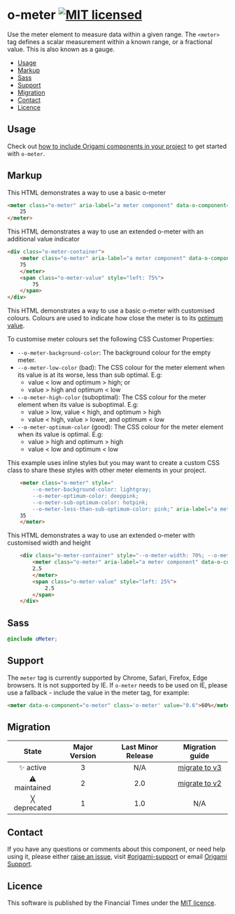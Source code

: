 # o-meter [![MIT licensed](https://img.shields.io/badge/license-MIT-blue.svg)](#licence)


Use the meter element to measure data within a given range. The `<meter>` tag defines a scalar measurement within a known range, or a fractional value. This is also known as a gauge.

- [Usage](#usage)
- [Markup](#markup)
- [Sass](#sass)
- [Support](#support)
- [Migration](#migration)
- [Contact](#contact)
- [Licence](#licence)

## Usage

Check out [how to include Origami components in your project](https://origami.ft.com/documentation/components/#including-origami-components-in-your-project) to get started with `o-meter`.

## Markup

This HTML demonstrates a way to use a basic o-meter

```html
<meter class="o-meter" aria-label="a meter component" data-o-component="o-meter" min="0" max="100" value="25">
	25
</meter>
```

This HTML demonstrates a way to use an extended o-meter with an additional value indicator
```html
<div class="o-meter-container">
	<meter class="o-meter" aria-label="a meter component" data-o-component="o-meter" min="0" max="100" value="75">
	75
	</meter>
	<span class="o-meter-value" style="left: 75%">
		75
	</span>
</div>
```

This HTML demonstrates a way to use a basic o-meter with customised colours. Colours are used to indicate how close the meter is to its [optimum value](https://html.spec.whatwg.org/multipage/form-elements.html#attr-meter-optimum).

To customise meter colours set the following CSS Customer Properties:
- `--o-meter-background-color`: The background colour for the empty meter.
- `--o-meter-low-color` (bad): The CSS colour for the meter element when its value is at its worse, less than sub optimal. E.g:
	- value < low and optimum > high; or
	- value > high and optimum < low
- `--o-meter-high-color` (suboptimal): The CSS colour for the meter element when its value is suboptimal. E.g:
	- value > low, value < high, and optimum > high
	- value < high, value > lower, and optimum < low
- `--o-meter-optimum-color` (good): The CSS colour for the meter element when its value is optimal. E.g:
	- value > high and optimum > high
	- value < low and optimum < low

This example uses inline styles but you may want to create a custom CSS class to share these styles with other meter elements in your project.

```html
	<meter class="o-meter" style="
		--o-meter-background-color: lightgray;
		--o-meter-optimum-color: deeppink;
		--o-meter-sub-optimum-color: hotpink;
		--o-meter-less-than-sub-optimum-color: pink;" aria-label="a meter component" data-o-component="o-meter" min="0" max="100" low="25" high="75" optimum="100" value="35">
	35
	</meter>
```
This HTML demonstrates a way to use an extended o-meter with customised width and height
```html
	<div class="o-meter-container" style="--o-meter-width: 70%; --o-meter-height: 2em">
		<meter class="o-meter" aria-label="a meter component" data-o-component="o-meter" min="0" max="10" value="2.5">
		2.5
		</meter>
		<span class="o-meter-value" style="left: 25%">
			2.5
		</span>
	</div>
```

## Sass
```scss
@include oMeter;
```

## Support
The `meter` tag is currently supported by Chrome, Safari, Firefox, Edge browsers. It is not supported by IE.
If `o-meter` needs to be used on IE, please use a fallback - include the value in the meter tag, for example:
```html
<meter data-o-component="o-meter" class='o-meter' value="0.6">60%</meter>
```

## Migration

State | Major Version | Last Minor Release | Migration guide |
:---: | :---: | :---: | :---:
✨ active | 3 | N/A | [migrate to v3](MIGRATION.md#migrating-from-v2-to-v3) |
⚠ maintained | 2 | 2.0 | [migrate to v2](MIGRATION.md#migrating-from-v1-to-v2) |
╳ deprecated | 1 | 1.0 | N/A |

## Contact

If you have any questions or comments about this component, or need help using it, please either [raise an issue](https://github.com/Financial-Times/o-meter/issues), visit [#origami-support](https://financialtimes.slack.com/messages/origami-support/) or email [Origami Support](mailto:origami-support@ft.com).

## Licence

This software is published by the Financial Times under the [MIT licence](http://opensource.org/licenses/MIT).
